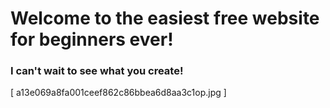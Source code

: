 # Welcome to the easiest free website for beginners ever!

### I can't wait to see what you create!
[ a13e069a8fa001ceef862c86bbea6d8aa3c1op.jpg ]
